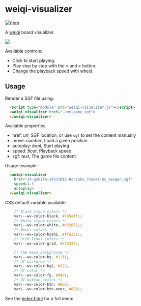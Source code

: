 # weiqi-visualizer

[![npm](https://img.shields.io/npm/v/weiqi-visualizer)](https://www.npmjs.com/package/weiqi-visualizer)

A [weiqi](https://en.wikipedia.org/wiki/Go_(game)) board visualizer.

[<img src="https://github.com/user-attachments/assets/d9b2094e-4f4a-4669-b2ab-1bb2e8eaa0f6">](https://tristancacqueray.github.io/weiqi-visualizer/)

Available controls:

- Click to start playing.
- Play step by step with the <kbd><</kbd> and <kbd>></kbd> button.
- Change the playback speed with wheel.

## Usage

Render a SGF file using:

```html
  <script type="module" src="weiqi-visualizer.js"></script>
  <weiqi-visualizer href="./my-game.sgf">
  </weiqi-visualizer>
```

Available properties:

- href: *url*, SGF location, or use `sgf` to set the content manually
- move: *number*, Load a given position
- autoplay: *bool*, Start playing
- speed: *float*, Playback speed
- sgf: *text*, The game file content

Usage example:

```html
  <weiqi-visualizer
    href="24-gokifu-19331016-Honinbo_Shusai-Go_Seigen.sgf"
    speed=1.5
    autoplay>
  </weiqi-visualizer>
```

CSS default variable available:

```css
    /* Black stone colors */
    var(--wv-color-black, #765aff);
    /* White stone colors */
    var(--wv-color-white, #e32881);
    /* Hoshi colors */
    var(--wv-color-hoshi, #ffa331);
    /* Grid lines colors */
    var(--wv-color-grid, #333333);

    /* The main background */
    var(--wv-color-bg, #111);
    /* UI backdrop */
    var(--wv-color-bg2, #222);
    /* UI color */
    var(--wv-color-fg, #ddd);
    /* UI button colors */
    var(--wv-color-btn, #666);
    var(--wv-color-btn-over, #888);
```

See the [index.html](./src/index.html) for a full demo.
